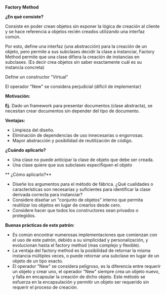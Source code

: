 **Factory Method**

**¿En qué consiste?**

Consiste en poder crean objetos sin exponer la lógica de creación al cliente y se hace referencia a objetos recién creados utilizando una interfaz común.

Por esto, define una interfaz (una abstracción) para la creación de un objeto, pero permite a sus subclases decidir la clase a instanciar, Factory Method permite que una clase difiera la creación de instancias en subclases. (Es decir crea objetos sin saber exactamente cuál es su instancia concreta)

Define un constructor &quot;Virtual&quot;

El operador &quot;New&quot; se considera perjudicial (difícil de implementar)

**Motivación:**

**Ej.** Dado un framework para presentar documentos (clase abstracta), se necesitan crear documentos sin depender del tipo de documento.


**Ventajas:**

- Limpieza del diseño.
- Eliminación de dependencias de uso innecesarias o engorrosas.
- Mayor abstracción y posibilidad de reutilización de código.


**¿Cuándo aplicarlo?**

- Una clase no puede anticipar la clase de objeto que debe ser creada.
- Una clase quiere que sus subclases especifiquen el objeto

** ¿Cómo aplicarlo?**

- Diseñe los argumentos para el método de fábrica. ¿Qué cualidades o características son necesarias y suficientes para identificar la clase derivada correcta para instanciar?
- Considere diseñar un &quot;conjunto de objetos&quot; interno que permita reutilizar los objetos en lugar de crearlos desde cero.
- Considere hacer que todos los constructores sean privados o protegidos.

**Buenas prácticas de este patrón:**

- Es común encontrar numerosas implementaciones que comienzan con el uso de este patrón, debido a su simplicidad y personalización, y evolucionan hasta el factory method (mas complejo y flexible).
- La ventaja del factory method es la posibilidad de retornar la misma instancia múltiples veces, o puede retornar una subclase en lugar de un objeto de un tipo exacto.
- El operador &quot;New&quot; se considera peligroso, es la diferencia entre requerir un objeto y crear uno, el operador &quot;New&quot; siempre crea un objeto nuevo, y falla en encapsular la creación de dicho objeto. Este método se esfuerza en la encapsulación y permitir un objeto ser requerido sin requerir el proceso de creación.
